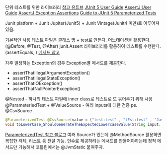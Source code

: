 단위 테스트를 위한 라이브러리
[참고 유튜브](https://www.youtube.com/watch?v=tyZMdwT3rIY&t=907s)
[JUnit 5 User Guide](https://junit.org/junit5/docs/current/user-guide)
[AssertJ User Guide](https://assertj.github.io/doc)
[AssertJ Exception Assertions](https://www.baeldung.com/assertj-exception-assertion)
[Guide to JUnit 5 Parameterized Tests](https://www.baeldung.com/parameterized-tests-junit-5)


Junit platform + Junit Jupiter(Junit5) + Junit Vintage(Junit4 미만)로 이루어져있음. 


기본적인 사용
테스트 파일은 클래스 명 + test로 만든다.
어노테이션을 활용한다.(@Before, @Test, @After)
junit.Assert 라이브러리를 활용하여 테스트를 수행한다.(assertEquals, ) [메서드 참고](https://has3ong.github.io/programming/java-junit5assert/)


자주 발생하는 Exception의 경우 Exception별 메서드를 제공한다.
- assertThatIllegalArgumentException() 
- assertThatIllegalStateException() 
- assertThatIOException() 
- assertThatNullPointerException()


@Nested - 하나의 테스트 파일에 inner class로 테스트로 또 묶어주기 위해 사용
@ParameteriedTest + @ValueSource - 여러 inputs에 대한 검증
ps. @CsvSource
```java
@ParameterizedTest @CsvSource(value = {"test:test" , "tEst:test" , "Java:java"}, delimiter = ':') 
void toLowerCase_ShouldGenerateTheExpectedLowercaseValue(String input, String expected) {
```

[ParameterizedTest 참고 블로그](https://velog.io/@ohzzi/junit5-parameterizedtest)
여러 Source가 있는데 @MethodSource 활용하면 복잡한 객체, 리스트 등 전달 가능.
인수로 제공하려는 메서드를 만들어야하는데 정적 메서드만 가능해서 코틀린에서는 @JvmStatic 붙여주자.
